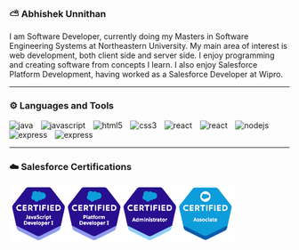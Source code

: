 ### ⛅ Abhishek Unnithan

I am Software Developer, currently doing my Masters in Software Engineering Systems at Northeastern University. My main area of interest is web development, both client side and server side. I enjoy programming and creating software from concepts I learn. I also enjoy Salesforce Platform Development, having worked as a Salesforce Developer at Wipro.

--- 


### ⚙️ Languages and Tools

<link rel="stylesheet" href="https://cdn.jsdelivr.net/gh/devicons/devicon@v2.15.1/devicon.min.css">

<img float="left" src="https://cdn.jsdelivr.net/gh/devicons/devicon/icons/java/java-original-wordmark.svg" alt="java" style="width:30px; padding-right:10px;">
<img float="left" src="https://cdn.jsdelivr.net/gh/devicons/devicon/icons/javascript/javascript-original.svg" alt="javascript" style="width:30px; padding-right:10px;">
<img  float="left" src="https://cdn.jsdelivr.net/gh/devicons/devicon/icons/html5/html5-plain-wordmark.svg" alt="html5" style="width:30px; padding-right:10px;">
<img float="left" src="https://cdn.jsdelivr.net/gh/devicons/devicon/icons/css3/css3-original-wordmark.svg" alt="css3" style="width:30px; padding-right:10px;">
<img float="left" src="https://cdn.jsdelivr.net/gh/devicons/devicon/icons/react/react-original.svg" alt="react" style="width:30px; padding-right:10px;">
<img float="left" src="https://cdn.jsdelivr.net/gh/devicons/devicon/icons/nextjs/nextjs-original.svg" alt="react" style="width:30px; padding-right:10px;" />
<img float="left" src="https://cdn.jsdelivr.net/gh/devicons/devicon/icons/nodejs/nodejs-original.svg" alt="nodejs" style="width:30px; padding-right:10px;">
<img float="left" src="https://cdn.jsdelivr.net/gh/devicons/devicon/icons/express/express-original.svg" alt="express" style="width:30px; padding-right:10px;">
<img float="left" src="https://cdn.jsdelivr.net/gh/devicons/devicon/icons/salesforce/salesforce-original.svg" alt="express" style="width:30px; padding-right:10px;"> 

---

### ☁️ Salesforce Certifications
<img src="./TransparentImage.png" alt="force-certis" />


<!--
**abhishek98-force/abhishek98-force** is a ✨ _special_ ✨ repository because its `README.md` (this file) appears on your GitHub profile.

Here are some ideas to get you started:


-->
